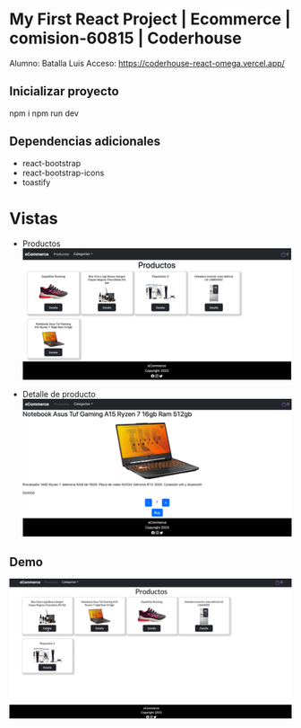 # My First React Project | Ecommerce | comision-60815 | Coderhouse
Alumno: Batalla Luis
Acceso: https://coderhouse-react-omega.vercel.app/

## Inicializar proyecto
npm i
npm run dev

## Dependencias adicionales
- react-bootstrap
- react-bootstrap-icons
- toastify

# Vistas
- Productos
![Vista Productos](./docs/vista-productos.png)

- Detalle de producto
![Vista Productos](./docs/detalle-de-producto.png)

## Demo
![alt text](./docs/demo-Ecommerce.gif)

